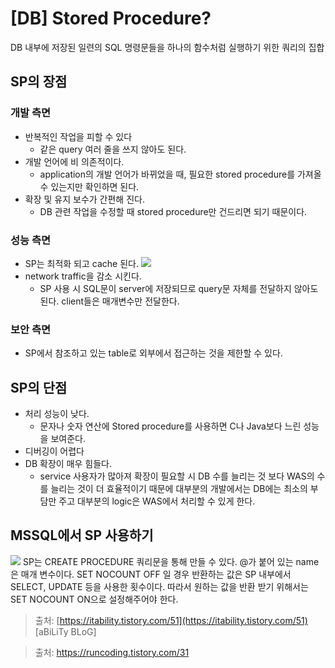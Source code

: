 # [DB] Stored Procedure?
DB 내부에 저장된 일련의 SQL 명령문들을 하나의 함수처럼 실행하기 위한 쿼리의 집합  
  
## SP의 장점
### 개발 측면
- 반복적인 작업을 피할 수 있다
	- 같은 query 여러 줄을 쓰지 않아도 된다.
- 개발 언어에 비 의존적이다.
	- application의 개발 언어가 바뀌었을 때, 필요한 stored procedure를 가져올 수 있는지만 확인하면 된다.
- 확장 및 유지 보수가 간편해 진다.
	- DB 관련 작업을 수정할 때 stored procedure만 건드리면 되기 때문이다.
### 성능 측면
- SP는 최적화 되고 cache 된다.
![](https://t1.daumcdn.net/cfile/tistory/24400142554F2D9F03)
- network traffic을 감소 시킨다.
	- SP 사용 시 SQL문이 server에 저장되므로 query문 자체를 전달하지 않아도 된다. client들은 매개변수만 전달한다.
### 보안 측면
- SP에서 참조하고 있는 table로 외부에서 접근하는 것을 제한할 수 있다.
## SP의 단점
- 처리 성능이 낮다.
	- 문자나 숫자 연산에 Stored procedure를 사용하면 C나 Java보다 느린 성능을 보여준다.
- 디버깅이 어렵다
- DB 확장이 매우 힘들다.
	- service 사용자가 많아져 확장이 필요할 시 DB 수를 늘리는 것 보다 WAS의 수를 늘리는 것이 더 효율적이기 때문에 대부분의 개발에서는 DB에는 최소의 부담만 주고 대부분의 logic은 WAS에서 처리할 수 있게 한다.

## MSSQL에서 SP 사용하기
![](https://t1.daumcdn.net/cfile/tistory/215F9E40554F32360A)
SP는 CREATE PROCEDURE 쿼리문을 통해 만들 수 있다.
@가 붙어 있는 name은 매개 변수이다.
  SET NOCOUNT OFF 일 경우 반환하는 값은 SP 내부에서 SELECT, UPDATE 등을 사용한 횟수이다. 따라서 원하는 값을 반환 받기 위해서는 SET NOCOUNT ON으로 설정해주어야 한다.

> 출처: [https://itability.tistory.com/51](https://itability.tistory.com/51) [aBiLiTy BLoG]

> 출처: https://runcoding.tistory.com/31
